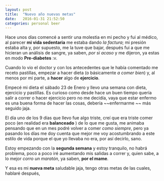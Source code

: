 ```yaml
---
layout: post
title:  "Nuevo año nuevas metas"
date:   2016-01-31 21:52:50
categories: personal beer
---
```



Hace unos días comencé a sentir una molestia en mi pecho y fui al médico, al parecer **mi vida sedentaria** me estaba dando _la factura_; mi presión estaba alta y, por supuesto, me la tuve que bajar, después fui a que me hicieran un análisis de sangre, ya saben, _por si acaso_ y me dijeron, ya estas en modo __Pre-diabetes__ :v.

 Cuando lo vio el doctor y con los antecedentes que le había comentado me receto pastillas, empezar a hacer dieta (o básicamente _a comer bien_) y, al menos por mi parte, a __hacer__ algo de __ejercicio__.

Empecé mi dieta el sábado 23 de Enero y llevo una semana con dieta, ejercicio y pastillas. Es curioso como desde hace un buen tiempo quería salir a correr o hacer ejercicio pero no me decidía, vaya que estar enfermo es una buena forma de hacer las cosas, debería ~~enfermarme ~~ más seguido jaja.

El día uno  de los 9 días que llevo fue algo triste, creí que era triste comer poco (en realidad era __balanceado__ ) de lo que me gusta, me animaba pensando que en un mes podré volver a comer  _como siempre_, pero ya pasando los días me doy cuenta  que mejor me voy acostumbrando a este estilo de vida porque el que yo llevaba no era, por así decirlo, sano.

Estoy empezando con la __segunda semana__ y estoy tranquilo, no habrá problema, poco a poco iré aumentando mis salidas a correr y, quien sabe, a lo mejor *corro un maratón*, ya saben, **por el mame**.

Y esa es mi __nueva meta__ saludable jaja, tengo otras metas de las cuales, hablaré después, 
